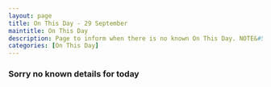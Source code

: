 ```yaml
---
layout: page
title: On This Day - 29 September
maintitle: On This Day
description: Page to inform when there is no known On This Day. NOTE&#58; There may still be comments.
categories: [On This Day]
---
```


### Sorry no known details for today

